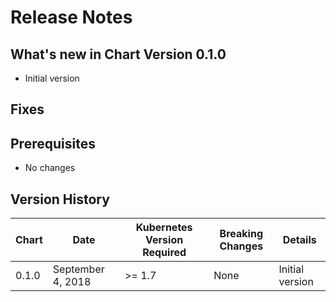 # Release Notes

## What's new in Chart Version 0.1.0
- Initial version

## Fixes


## Prerequisites

- No changes

## Version History

| Chart | Date | Kubernetes Version Required | Breaking Changes | Details |
| ----- | ---- | --------------------------- | ---------------- | ------- |
| 0.1.0 | September 4, 2018 | >= 1.7 | None | Initial version |
